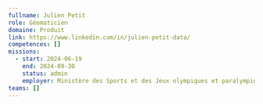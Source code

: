 ```yaml
---
fullname: Julien Petit
role: Géomaticien
domaine: Produit
link: https://www.linkedin.com/in/julien-petit-data/
competences: []
missions:
  - start: 2024-06-19
    end: 2024-09-30
    status: admin
    employer: Ministère des Sports et des Jeux olympiques et paralympiques
teams: []
---
```

